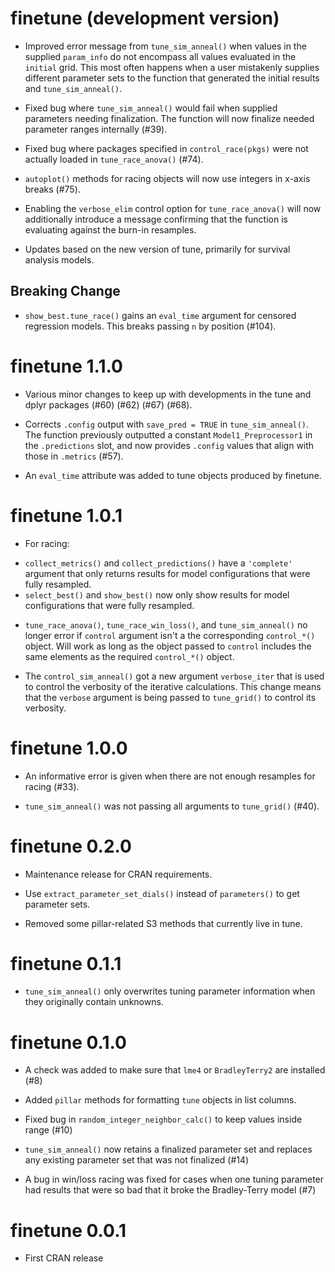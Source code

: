 # finetune (development version)

* Improved error message from `tune_sim_anneal()` when values in the supplied `param_info` do not encompass all values evaluated in the `initial` grid. This most often happens when a user mistakenly supplies different parameter sets to the function that generated the initial results and `tune_sim_anneal()`.

* Fixed bug where `tune_sim_anneal()` would fail when supplied parameters needing finalization. The function will now finalize needed parameter ranges internally (#39).

* Fixed bug where packages specified in `control_race(pkgs)` were not actually loaded in `tune_race_anova()` (#74).

* `autoplot()` methods for racing objects will now use integers in x-axis breaks (#75).

* Enabling the `verbose_elim` control option for `tune_race_anova()` will now additionally introduce a message confirming that the function is evaluating against the burn-in resamples.

* Updates based on the new version of tune, primarily for survival analysis models. 

## Breaking Change

* `show_best.tune_race()` gains an `eval_time` argument for censored regression models. This breaks passing `n` by position (#104).


# finetune 1.1.0

* Various minor changes to keep up with developments in the tune and dplyr packages (#60) (#62) (#67) (#68). 

* Corrects `.config` output with `save_pred = TRUE` in `tune_sim_anneal()`. The function previously outputted a constant `Model1_Preprocessor1` in the `.predictions` slot, and now provides `.config` values that align with those in `.metrics` (#57).

* An `eval_time` attribute was added to tune objects produced by finetune. 

# finetune 1.0.1

* For racing: 
 - `collect_metrics()` and `collect_predictions()` have a `'complete'` argument that only returns results for model configurations that were fully resampled. 
 - `select_best()` and `show_best()` now only show results for model configurations that were fully resampled. 

* `tune_race_anova()`, `tune_race_win_loss()`, and `tune_sim_anneal()` no longer error if `control` argument isn't a the corresponding `control_*()` object. Will work as long as the object passed to `control` includes the same elements as the required `control_*()` object.

* The `control_sim_anneal()` got a new argument `verbose_iter` that is used to control the verbosity of the iterative calculations. This change means that the `verbose` argument is being passed to `tune_grid()` to control its verbosity.


# finetune 1.0.0

* An informative error is given when there are not enough resamples for racing (#33).

* `tune_sim_anneal()` was not passing all arguments to `tune_grid()` (#40). 

# finetune 0.2.0

* Maintenance release for CRAN requirements. 

* Use `extract_parameter_set_dials()` instead of `parameters()` to get parameter sets. 

* Removed some pillar-related S3 methods that currently live in tune. 

# finetune 0.1.1

* `tune_sim_anneal()` only overwrites tuning parameter information when they originally contain unknowns.

# finetune 0.1.0

* A check was added to make sure that `lme4` or `BradleyTerry2` are installed (#8)

* Added `pillar` methods for formatting `tune` objects in list columns. 

* Fixed bug in `random_integer_neighbor_calc()` to keep values inside range (#10)

* `tune_sim_anneal()` now retains a finalized parameter set and replaces any existing parameter set that was not finalized (#14)

* A bug in win/loss racing was fixed for cases when one tuning parameter had results that were so bad that it broke the Bradley-Terry model (#7)

# finetune 0.0.1

* First CRAN release
